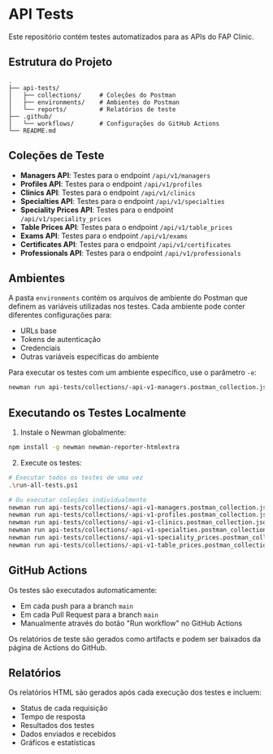 # API Tests

Este repositório contém testes automatizados para as APIs do FAP Clinic.

## Estrutura do Projeto

```
.
├── api-tests/
│   ├── collections/     # Coleções do Postman
│   ├── environments/    # Ambientes do Postman
│   └── reports/         # Relatórios de teste
├── .github/
│   └── workflows/       # Configurações do GitHub Actions
└── README.md
```

## Coleções de Teste

- **Managers API**: Testes para o endpoint `/api/v1/managers`
- **Profiles API**: Testes para o endpoint `/api/v1/profiles`
- **Clinics API**: Testes para o endpoint `/api/v1/clinics`
- **Specialties API**: Testes para o endpoint `/api/v1/specialties`
- **Speciality Prices API**: Testes para o endpoint `/api/v1/speciality_prices`
- **Table Prices API**: Testes para o endpoint `/api/v1/table_prices`
- **Exams API**: Testes para o endpoint `/api/v1/exams`
- **Certificates API**: Testes para o endpoint `/api/v1/certificates`
- **Professionals API**: Testes para o endpoint `/api/v1/professionals`

## Ambientes

A pasta `environments` contém os arquivos de ambiente do Postman que definem as variáveis utilizadas nos testes. Cada ambiente pode conter diferentes configurações para:

- URLs base
- Tokens de autenticação
- Credenciais
- Outras variáveis específicas do ambiente

Para executar os testes com um ambiente específico, use o parâmetro `-e`:

```bash
newman run api-tests/collections/-api-v1-managers.postman_collection.json -e api-tests/environments/seu-ambiente.postman_environment.json
```

## Executando os Testes Localmente

1. Instale o Newman globalmente:
```bash
npm install -g newman newman-reporter-htmlextra
```

2. Execute os testes:
```bash
# Executar todos os testes de uma vez
.\run-all-tests.ps1

# Ou executar coleções individualmente
newman run api-tests/collections/-api-v1-managers.postman_collection.json
newman run api-tests/collections/-api-v1-profiles.postman_collection.json
newman run api-tests/collections/-api-v1-clinics.postman_collection.json
newman run api-tests/collections/-api-v1-specialties.postman_collection.json
newman run api-tests/collections/-api-v1-speciality_prices.postman_collection.json
newman run api-tests/collections/-api-v1-table_prices.postman_collection.json
```

## GitHub Actions

Os testes são executados automaticamente:
- Em cada push para a branch `main`
- Em cada Pull Request para a branch `main`
- Manualmente através do botão "Run workflow" no GitHub Actions

Os relatórios de teste são gerados como artifacts e podem ser baixados da página de Actions do GitHub.

## Relatórios

Os relatórios HTML são gerados após cada execução dos testes e incluem:
- Status de cada requisição
- Tempo de resposta
- Resultados dos testes
- Dados enviados e recebidos
- Gráficos e estatísticas 